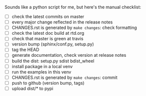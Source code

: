 
Sounds like a python script for me, but here's the manual checklist:

- [ ] check the latest commits on master
- [ ] every major change reflected in the release notes
- [ ] CHANGES.rst is generated by `make changes`: check formatting
- [ ] check the latest doc build at rtd.org
- [ ] check that master is green at travis
- [ ] version bump (sphinx/conf.py, setup.py)
- [ ] tag the HEAD
- [ ] generate documentation, check version at release notes
- [ ] build the dist: setup.py sdist bdist_wheel
- [ ] install package in a local venv
- [ ] run the examples in this venv
- [ ] CHANGES.rst is generated by `make changes`: commit
- [ ] push to github (version bump, tags)
- [ ] upload dist/* to pypi

